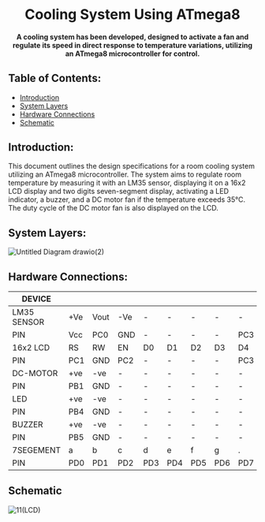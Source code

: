 <h1 align="center">
  Cooling System Using ATmega8
</h1>

<h4 align="center">A cooling system has been developed, designed to activate a fan and regulate its speed in direct response to
temperature variations, utilizing an ATmega8 microcontroller for control.</h4>

## Table of Contents:
- [Introduction](-introduction)
- [System Layers](-system-layers)
- [Hardware Connections](-hardware-connections)
- [Schematic](-schematic)

## Introduction:
This document outlines the design specifications for a room cooling system utilizing an ATmega8 microcontroller. The system aims to regulate room temperature by measuring it with an LM35 sensor, displaying it on a 16x2 LCD display and two digits seven-segment display, activating a LED indicator, a buzzer, and a DC motor fan if the temperature exceeds 35°C. The duty cycle of the DC motor fan is also displayed on the LCD.
## System Layers:
![Untitled Diagram drawio(2)](https://github.com/kshaker97/cooling-system-atmega8/assets/145481109/86780b59-ac5d-4052-9525-2c8efc85877d)
## Hardware Connections:

| DEVICE    |     |      |     |     |     |     |     |     |     |     |     |
| ------- | ------------ | ------- | ------- |------- |------- |------- |------- |------- |------- |------- |------- |
|   LM35 SENSOR  | +Ve    | Vout     | -Ve    | -    | -    | -    | -    | -    | -    | -    | -    |
|   PIN  | Vcc    | PC0     | GND    | -    | -    | -    | -    | PC3    | PC4    | PC5    | PC6    |
|   16x2 LCD  | RS    | RW     | EN    | D0    | D1    | D2    | D3    | D4    | D5    | D6    | D7    |
|   PIN  | PC1    | GND     | PC2    | -    | -    | -    | -    | PC3    | PC4    | PC5    | PC6    |
|   DC-MOTOR  | +ve    | -ve     | -    | -    | -    | -    | -    | -    | -    | -    | -    |
|   PIN  | PB1    | GND     | -    | -    | -    | -    | -    | -    | -    | -    | -    |
|   LED  | +ve    | -ve     | -    | -    | -    | -    | -    | -    | -    | -    | -    |
|   PIN  | PB4    | GND     | -    | -    | -    | -    | -    | -    | -    | -    | -    |
|   BUZZER  | +ve    | -ve     | -    | -    | -    | -    | -    | -    | -    | -    | -    |
|   PIN  | PB5    | GND     | -    | -    | -    | -    | -    | -    | -    | -    | -    |
|   7SEGEMENT  | a    | b     | c    | d    | e    | f    | g    | .    | EN0    | EN1    | -    |
|   PIN  | PD0    | PD1     | PD2    | PD3    | PD4    | PD5    | PD6    | PD7    | PB2    | PB3    | -    |






## Schematic
![11(LCD)](https://github.com/kshaker97/Cooling_System/assets/145481109/89372a8f-ccb1-4e07-a90e-e69f77ced972)
